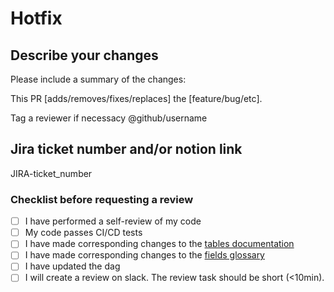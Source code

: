 # Hotfix

## Describe your changes

Please include a summary of the changes:

This PR [adds/removes/fixes/replaces] the [feature/bug/etc].

Tag a reviewer if necessacy  @github/username

## Jira ticket number and/or notion link

JIRA-ticket_number

### Checklist before requesting a review

- [ ] I have performed a self-review of my code
- [ ] My code passes CI/CD tests
- [ ] I have made corresponding changes to the [tables documentation](https://www.notion.so/passcultureapp/Documentation-Tables-175a397a8e854ff4a55ae4f3620dbe3b)
- [ ] I have made corresponding changes to the [fields glossary](https://www.notion.so/passcultureapp/854a436a8f1541e1b6ec2a65f8bab600?v=798024ba90404b139e5a17407a3bc604)
- [ ] I have updated the dag
- [ ] I will create a review on slack. The review task should be short (<10min).
